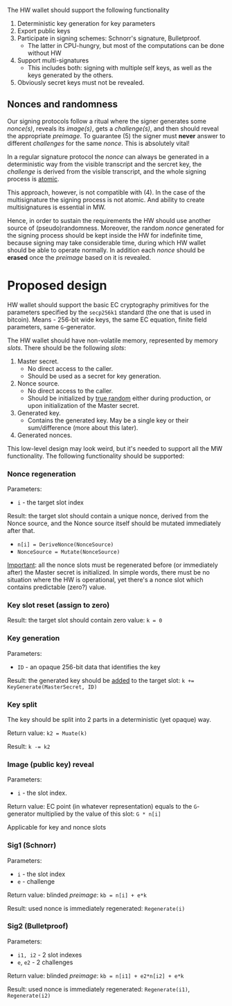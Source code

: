 The HW wallet should support the following functionality
1. Deterministic key generation for key parameters 
1. Export public keys
1. Participate in signing schemes: Schnorr's signature, Bulletproof.
   * The latter in CPU-hungry, but most of the computations can be done without HW
1. Support multi-signatures
   * This includes both: signing with multiple self keys, as well as the keys generated by the others.
1. Obviously secret keys must not be revealed.

## Nonces and randomness

Our signing protocols follow a ritual where the signer generates some _nonce(s)_, reveals its _image(s)_, gets a _challenge(s)_, and then should reveal the appropriate _preimage_. To guarantee (5) the signer must **never** answer to different _challenges_ for the same _nonce_. This is absolutely vital!

In a regular signature protocol the _nonce_ can always be generated in a deterministic way from the visible transcript and the sercret key, the _challenge_ is derived from the visible transcript, and the whole signing process is <u>atomic</u>.

This approach, however, is not compatible with (4). In the case of the multisignature the signing process is not atomic. And ability to create multisignatures is essential in MW.

Hence, in order to sustain the requirements the HW should use another source of (pseudo)randomness. Moreover, the random _nonce_ generated for the signing process should be kept inside the HW for indefinite time, because signing may take considerable time, during which HW wallet should be able to operate normally. In addition each _nonce_ should be **erased** once the _preimage_ based on it is revealed.

# Proposed design

HW wallet should support the basic EC cryptography primitives for the parameters specified by the `secp256k1` standard (the one that is used in bitcoin). Means - 256-bit wide keys, the same EC equation, finite field parameters, same `G`-generator.

The HW wallet should have non-volatile memory, represented by memory _slots_. There should be the following _slots_:

1. Master secret.
   * No direct access to the caller.
   * Should be used as a secret for key generation.
1. Nonce source.
   * No direct access to the caller.
   * Should be initialized by <u>true random</u> either during production, or upon initialization of the Master secret.
1. Generated key.
   * Contains the generated key. May be a single key or their sum/difference (more about this later).
1. Generated nonces.

This low-level design may look weird, but it's needed to support all the MW functionality. The following functionality should be supported:

### Nonce regeneration

Parameters:
* `i` - the target slot index

Result: the target slot should contain a unique nonce, derived from the Nonce source, and the Nonce source itself should be mutated immediately after that.

* `n[i] = DeriveNonce(NonceSource)`
* `NonceSource = Mutate(NonceSource)`

<u>Important</u>: all the nonce slots must be regenerated before (or immediately after) the Master secret is initialized. In simple words, there must be no situation where the HW is operational, yet there's a nonce slot which contains predictable (zero?) value.

### Key slot reset (assign to zero)

Result: the target slot should contain zero value: `k = 0`

### Key generation
Parameters:
* `ID` - an opaque 256-bit data that identifies the key

Result: the generated key should be <u>added</u> to the target slot: `k += KeyGenerate(MasterSecret, ID)`

### Key split
The key should be split into 2 parts in a deterministic (yet opaque) way.

Return value: `k2 = Muate(k)`

Result: `k -= k2`

### Image (public key) reveal
Parameters:
* `i` - the slot index.

Return value: EC point (in whatever representation) equals to the `G`-generator multiplied by the value of this slot: `G * n[i]`

Applicable for key and nonce slots

### Sig1 (Schnorr)

Parameters:
* `i` - the slot index
* `e` - challenge

Return value: blinded _preimage_: `kb = n[i] + e*k`

Result: used nonce is immediately regenerated: `Regenerate(i)`

### Sig2 (Bulletproof)

Parameters:
* `i1, i2` - 2 slot indexes
* `e`, `e2` - 2 challenges

Return value: blinded _preimage_: `kb = n[i1] + e2*n[i2] + e*k`

Result: used nonce is immediately regenerated: `Regenerate(i1)`, `Regenerate(i2)`
